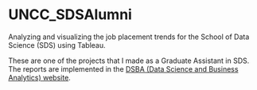 # UNCC_SDSAlumni
Analyzing and visualizing the job placement trends for the School of Data Science (SDS) using Tableau.

These are one of the projects that I made as a Graduate Assistant in SDS. The reports are implemented in the [DSBA (Data Science and Business Analytics) website](https://dsba.uncc.edu/about-us/alumni-profile). 
